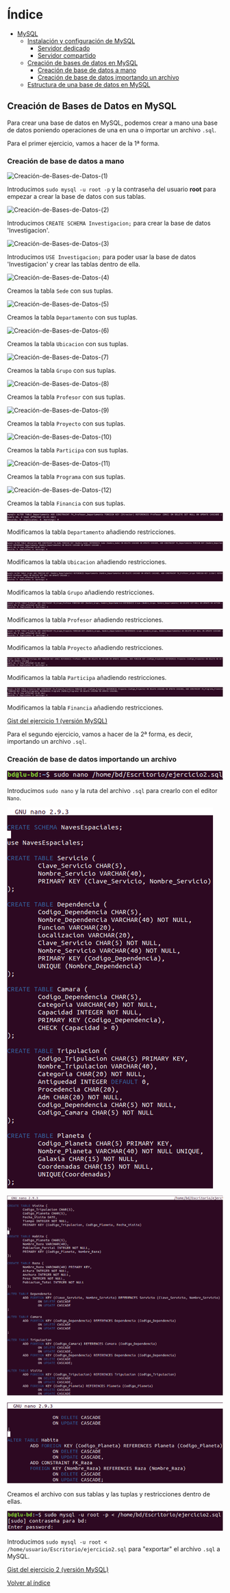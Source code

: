 # Índice

- [MySQL](#mysql)
  - [Instalación y configuración de MySQL](#instalacion-y-configuracion-de-mysql)
    - [Servidor dedicado](#servidor-compartido)
    - [Servidor compartido](#servidor-compartido)
  - [Creación de bases de datos en MySQL](#creacion-de-bases-de-datos-en-mysql)
    - [Creación de base de datos a mano](#creacion-de-base-de-datos-a-mano)
    - [Creación de base de datos importando un archivo](#creacion-de-base-de-datos-importando-un-archivo)
  - [Estructura de una base de datos en MySQL](#muestra-de-estructura-y-de-datos-de-una-base-de-datos-en-mysql)

## Creación de Bases de Datos en MySQL <a name="creacion-de-bases-de-datos-en-mysql"></a>

Para crear una base de datos en MySQL, podemos crear a mano una base de datos poniendo operaciones de una en una o importar un archivo `.sql`.

Para el primer ejercicio, vamos a hacer de la 1ª forma.

### Creación de base de datos a mano <a name="creacion-de-base-de-datos-a-mano"></a>

![Creación-de-Bases-de-Datos-(1)](./img/Creación-de-Bases-de-Datos/A-mano/A-mano-(1).png)

Introducimos `sudo mysql -u root -p` y la contraseña del usuario **root** para empezar a crear la base de datos con sus tablas.

![Creación-de-Bases-de-Datos-(2)](./img/Creación-de-Bases-de-Datos/A-mano/A-mano-(2).png)

Introducimos `CREATE SCHEMA Investigacion;` para crear la base de datos 'Investigacion'.

![Creación-de-Bases-de-Datos-(3)](./img/Creación-de-Bases-de-Datos/A-mano/A-mano-(3).png)

Introducimos `USE Investigacion;` para poder usar la base de datos 'Investigacion' y crear las tablas dentro de ella.

![Creación-de-Bases-de-Datos-(4)](./img/Creación-de-Bases-de-Datos/A-mano/A-mano-(4).png)

Creamos la tabla `Sede` con sus tuplas.

![Creación-de-Bases-de-Datos-(5)](./img/Creación-de-Bases-de-Datos/A-mano/A-mano-(5).png)

Creamos la tabla `Departamento` con sus tuplas.

![Creación-de-Bases-de-Datos-(6)](./img/Creación-de-Bases-de-Datos/A-mano/A-mano-(6).png)

Creamos la tabla `Ubicacion` con sus tuplas.

![Creación-de-Bases-de-Datos-(7)](./img/Creación-de-Bases-de-Datos/A-mano/A-mano-(7).png)

Creamos la tabla `Grupo` con sus tuplas.

![Creación-de-Bases-de-Datos-(8)](./img/Creación-de-Bases-de-Datos/A-mano/A-mano-(8).png)

Creamos la tabla `Profesor` con sus tuplas.

![Creación-de-Bases-de-Datos-(9)](./img/Creación-de-Bases-de-Datos/A-mano/A-mano-(9).png)

Creamos la tabla `Proyecto` con sus tuplas.

![Creación-de-Bases-de-Datos-(10)](./img/Creación-de-Bases-de-Datos/A-mano/A-mano-(10).png)

Creamos la tabla `Participa` con sus tuplas.

![Creación-de-Bases-de-Datos-(11)](./img/Creación-de-Bases-de-Datos/A-mano/A-mano-(11).png)

Creamos la tabla `Programa` con sus tuplas.

![Creación-de-Bases-de-Datos-(12)](./img/Creación-de-Bases-de-Datos/A-mano/A-mano-(12).png)

Creamos la tabla `Financia` con sus tuplas.

![Modificación-de-Bases-de-Datos-(1)](./img/Creación-de-Bases-de-Datos/Modificación-de-Bases-de-Datos/Modificación-de-Bases-de-Datos-(1).png)

Modificamos la tabla `Departamento` añadiendo restricciones.

![Modificación-de-Bases-de-Datos-(2)](./img/Creación-de-Bases-de-Datos/Modificación-de-Bases-de-Datos/Modificación-de-Bases-de-Datos-(2).png)

Modificamos la tabla `Ubicacion` añadiendo restricciones.

![Modificación-de-Bases-de-Datos-(3)](./img/Creación-de-Bases-de-Datos/Modificación-de-Bases-de-Datos/Modificación-de-Bases-de-Datos-(3).png)

Modificamos la tabla `Grupo` añadiendo restricciones.

![Modificación-de-Bases-de-Datos-(4)](./img/Creación-de-Bases-de-Datos/Modificación-de-Bases-de-Datos/Modificación-de-Bases-de-Datos-(4).png)

Modificamos la tabla `Profesor` añadiendo restricciones.

![Modificación-de-Bases-de-Datos-(5)](./img/Creación-de-Bases-de-Datos/Modificación-de-Bases-de-Datos/Modificación-de-Bases-de-Datos-(5).png)

Modificamos la tabla `Proyecto` añadiendo restricciones.

![Modificación-de-Bases-de-Datos-(6)](./img/Creación-de-Bases-de-Datos/Modificación-de-Bases-de-Datos/Modificación-de-Bases-de-Datos-(6).png)

Modificamos la tabla `Participa` añadiendo restricciones.

![Modificación-de-Bases-de-Datos-(7)](./img/Creación-de-Bases-de-Datos/Modificación-de-Bases-de-Datos/Modificación-de-Bases-de-Datos-(7).png)

Modificamos la tabla `Financia` añadiendo restricciones.

[Gist del ejercicio 1 (versión MySQL)](https://gist.github.com/xiaparga/7ee01446da81a75ce0d0c5c1ec7843ef)

Para el segundo ejercicio, vamos a hacer de la 2ª forma, es decir, importando un archivo `.sql`.

### Creación de base de datos importando un archivo <a name="creacion-de-base-de-datos-importando-un-archivo"></a>

![Creación-de-Bases-de-Datos-(13)](./img/Creación-de-Bases-de-Datos/Importación-de-un-archivo/Importación-de-un-archivo-(1).png)

Introducimos `sudo nano` y la ruta del archivo `.sql` para crearlo con el editor `Nano`.

![Creación-de-Bases-de-Datos-(14)](./img/Creación-de-Bases-de-Datos/Importación-de-un-archivo/Importación-de-un-archivo-(2).png)

![Creación-de-Bases-de-Datos-(15)](./img/Creación-de-Bases-de-Datos/Importación-de-un-archivo/Importación-de-un-archivo-(3).png)

![Creación-de-Bases-de-Datos-(16)](./img/Creación-de-Bases-de-Datos/Importación-de-un-archivo/Importación-de-un-archivo-(4).png)

Creamos el archivo con sus tablas y las tuplas y restricciones dentro de ellas. 

![Creación-de-Bases-de-Datos-(17)](./img/Creación-de-Bases-de-Datos/Importación-de-un-archivo/Importación-de-un-archivo-(5).png)

Introducimos `sudo mysql -u root < /home/usuario/Escritorio/ejercicio2.sql` para "exportar" el archivo `.sql` a MySQL.

[Gist del ejercicio 2 (versión MySQL)](https://gist.github.com/xiaparga/60a8b3260ab14f25a945bee0abea25c9)

[Volver al índice](#Índice)
